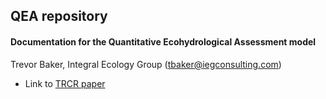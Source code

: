 ## QEA repository
#### Documentation for the Quantitative Ecohydrological Assessment model

Trevor Baker, Integral Ecology Group (tbaker@iegconsulting.com)


- Link to [TRCR paper](https://trevor-baker.github.io/QEA/QEA_TRCR_final.pdf)
